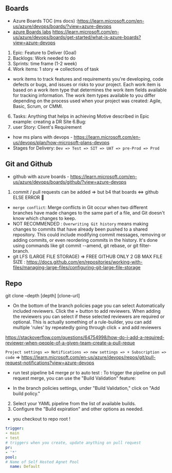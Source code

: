 ## Boards
- Azure Boards TOC (ms docs) :https://learn.microsoft.com/en-us/azure/devops/boards/?view=azure-devops
- [azure Boards labs](https://azuredevopslabs.com/labs/azuredevops/agile/)
https://learn.microsoft.com/en-us/azure/devops/boards/get-started/what-is-azure-boards?view=azure-devops
1. Epic: Feature to Deliver (Goal)
2. Backlogs: Work needed to do
3. Sprints: time frame (1-2 week)
4. Work items: 1 story => collections of task
- work items to track features and requirements you're developing, code defects or bugs, and issues or risks to your project. Each work item is based on a work item type that determines the work item fields available for tracking information. The work item types available to you differ depending on the process used when your project was created: Agile, Basic, Scrum, or CMMI.
6. Tasks: Anything that helps in achieving Motive
described in Epic example: creating a DR Site
6.Bug:
7. user Story: Client's Requirement

- how ms plans with devops - https://learn.microsoft.com/en-us/devops/plan/how-microsoft-plans-devops
- Stages for Delivery:
`Dev => Test => SIT => UAT => pre-Prod => Prod`
## Git and Github
- github with azure boards - https://learn.microsoft.com/en-us/azure/devops/boards/github/?view=azure-devops
1. commit / pull requests can be added => but b4 that boards <=> github ELSE ERROR 🚫
- `merge conflict`: Merge conflicts in Git occur when two different branches have made changes to the same part of a file, and Git doesn't know which changes to keep.
- NOT RECOMMENDED : `Overwriting Git history` means making changes to commits that have already been pushed to a shared repository. This could include modifying commit messages, removing or adding commits, or even reordering commits in the history. It's done using commands like git commit --amend, git rebase, or git filter-branch.
- git LFS (LARGE FILE STORAGE) => FREE GITHUB ONLY 2 GB MAX FILE SIZE : https://docs.github.com/en/repositories/working-with-files/managing-large-files/configuring-git-large-file-storage

## Repo 
git clone –depth [depth] [clone-url]

- On the bottom of the branch policies page you can select Automatically included reviewers. Click the + button to add reviewers. When adding the reviewers you can select if these selected reviewers are required or optional. This is actually something of a rule-builder, you can add multiple 'rules' by repeatedly going through click + and add reviewers

https://stackoverflow.com/questions/64754998/how-do-i-add-a-required-reviewer-when-people-of-a-given-team-create-a-pull-reque

`Project settings => Notifications => new settings => + Subscription => code` => 
https://learn.microsoft.com/en-us/azure/devops/repos/git/pull-request-notifications?view=azure-devops

- run test pipeline b4 merge pr to auto test :
To trigger the pipeline on pull request merge, you can use the "Build Validation" feature:

- In the branch policies settings, under "Build Validation," click on "Add build policy."
2. Select your YAML pipeline from the list of available builds.
3. Configure the "Build expiration" and other options as needed.

- you checkout to repo root !
```yml
trigger:
- main
- test
# triggers when you create, update anything on pull request
pr:
- '*'
pool:
# Name of Self Hosted Agnet Pool 
  name: Default
```
